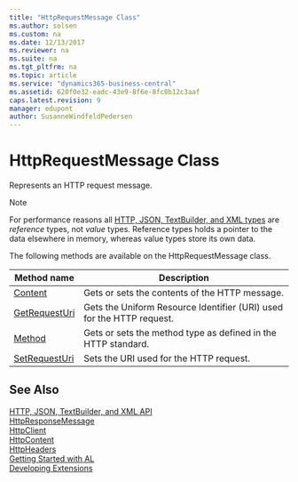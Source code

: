 ```yaml
---
title: "HttpRequestMessage Class"
ms.author: solsen
ms.custom: na
ms.date: 12/13/2017
ms.reviewer: na
ms.suite: na
ms.tgt_pltfrm: na
ms.topic: article
ms.service: "dynamics365-business-central"
ms.assetid: 620f0e32-eadc-43e9-8f6e-8fc0b12c3aaf
caps.latest.revision: 9
manager: edupont
author: SusanneWindfeldPedersen
---
```


 

# HttpRequestMessage Class
Represents an HTTP request message.

> [!NOTE]
> For performance reasons all [HTTP, JSON, TextBuilder, and XML types](../devenv-restapi-overview.md) are *reference* types, not *value* types. Reference types holds a pointer to the data elsewhere in memory, whereas value types store its own data.

The following methods are available on the HttpRequestMessage class.

|Method name|Description| 
|-----------|-----------|
|[Content](httprequestmessage-content-method.md)|Gets or sets the contents of the HTTP message.|
|[GetRequestUri](httprequestmessage-getrequesturi-method.md)|Gets the Uniform Resource Identifier (URI) used for the HTTP request.|
|[Method](httprequestmessage-method-method.md)|Gets or sets the method type as defined in the HTTP standard.|
|[SetRequestUri](httprequestmessage-setrequesturi-method.md)|Sets the URI used for the HTTP request.|


## See Also
[HTTP, JSON, TextBuilder, and XML API](../devenv-restapi-overview.md)  
[HttpResponseMessage](httpresponsemessage-class.md)  
[HttpClient](httpclient-class.md)  
[HttpContent](httpcontent-class.md)  
[HttpHeaders](httpheaders-class.md)  
[Getting Started with AL](../devenv-get-started.md)  
[Developing Extensions](../devenv-dev-overview.md)  